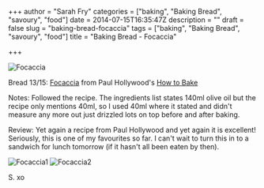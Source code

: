 +++
author = "Sarah Fry"
categories = ["baking", "Baking Bread", "savoury", "food"]
date = 2014-07-15T16:35:47Z
description = ""
draft = false
slug = "baking-bread-focaccia"
tags = ["baking", "Baking Bread", "savoury", "food"]
title = "Baking Bread - Focaccia"

+++


![Focaccia](/content/images/2014/Jul/IMG_1695-copy.jpg)

Bread 13/15: [Focaccia](http://www.goodtoknow.co.uk/recipes/535456/paul-hollywood-s-focaccia) from Paul Hollywood's [How to Bake](http://www.amazon.co.uk/gp/product/140881949X/)

Notes: Followed the recipe. The ingredients list states 140ml olive oil but the recipe only mentions 40ml, so I used 40ml where it stated and didn't measure any more out just drizzled lots on top before and after baking.

Review: Yet again a recipe from Paul Hollywood and yet again it is excellent! Seriously, this is one of my favourites so far. I can't wait to turn this in to a sandwich for lunch tomorrow (if it hasn't all been eaten by then).

![Focaccia1](/content/images/2014/Jul/IMG_1698-copy.jpg)
![Focaccia2](/content/images/2014/Jul/IMG_1696-copy.jpg)

S. xo

